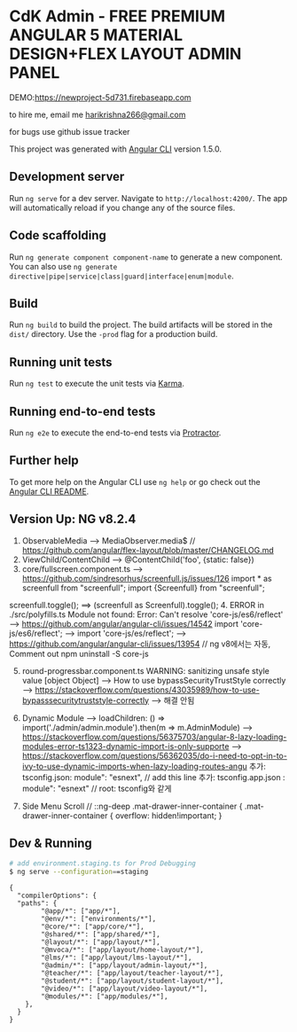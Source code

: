 # CdK Admin - FREE PREMIUM ANGULAR 5 MATERIAL DESIGN+FLEX LAYOUT ADMIN PANEL


DEMO:https://newproject-5d731.firebaseapp.com

to hire me, email me harikrishna266@gmail.com

for bugs use github issue tracker 

This project was generated with [Angular CLI](https://github.com/angular/angular-cli) version 1.5.0.

## Development server

Run `ng serve` for a dev server. Navigate to `http://localhost:4200/`. The app will automatically reload if you change any of the source files.

## Code scaffolding

Run `ng generate component component-name` to generate a new component. You can also use `ng generate directive|pipe|service|class|guard|interface|enum|module`.

## Build

Run `ng build` to build the project. The build artifacts will be stored in the `dist/` directory. Use the `-prod` flag for a production build.

## Running unit tests

Run `ng test` to execute the unit tests via [Karma](https://karma-runner.github.io).

## Running end-to-end tests

Run `ng e2e` to execute the end-to-end tests via [Protractor](http://www.protractortest.org/).

## Further help

To get more help on the Angular CLI use `ng help` or go check out the [Angular CLI README](https://github.com/angular/angular-cli/blob/master/README.md).


## Version Up: NG v8.2.4

1. ObservableMedia
  --> MediaObserver.media$
  // https://github.com/angular/flex-layout/blob/master/CHANGELOG.md
2. ViewChild/ContentChild
  --> @ContentChild('foo', {static: false})
3. core/fullscreen.component.ts
  --> https://github.com/sindresorhus/screenfull.js/issues/126
  import * as screenfull from "screenfull";
  import {Screenfull} from "screenfull";

  screenfull.toggle(); ==> (screenfull as Screenfull).toggle();
4. ERROR in ./src/polyfills.ts
   Module not found: Error: Can't resolve 'core-js/es6/reflect'
   --> https://github.com/angular/angular-cli/issues/14542
   import 'core-js/es6/reflect'; --> import 'core-js/es/reflect';
   --> https://github.com/angular/angular-cli/issues/13954
   // ng v8에서는 자동, Comment out
   npm uninstall -S core-js

5. round-progressbar.component.ts
  WARNING: sanitizing unsafe style value [object Object]
  --> How to use bypassSecurityTrustStyle correctly
  --> https://stackoverflow.com/questions/43035989/how-to-use-bypasssecuritytruststyle-correctly
  --> 해결 안됨

6. Dynamic Module
  --> loadChildren: () => import('./admin/admin.module').then(m => m.AdminModule)
  --> https://stackoverflow.com/questions/56375703/angular-8-lazy-loading-modules-error-ts1323-dynamic-import-is-only-supporte
  --> https://stackoverflow.com/questions/56362035/do-i-need-to-opt-in-to-ivy-to-use-dynamic-imports-when-lazy-loading-routes-angu
  추가: tsconfig.json: module": "esnext", // add this line
  추가: tsconfig.app.json : module": "esnext" // root: tsconfig와 같게

7. Side Menu Scroll
// ::ng-deep .mat-drawer-inner-container {
.mat-drawer-inner-container {
  overflow: hidden!important;
}

## Dev & Running
```bash
# add environment.staging.ts for Prod Debugging
$ ng serve --configuration==staging
```

```json: tsconfig.json
{
  "compilerOptions": {
  "paths": {
        "@app/*": ["app/*"],
        "@env/*": ["environments/*"],
        "@core/*": ["app/core/*"],
        "@shared/*": ["app/shared/*"],
        "@layout/*": ["app/layout/*"],
        "@mvoca/*": ["app/layout/home-layout/*"],
        "@lms/*": ["app/layout/lms-layout/*"],
        "@admin/*": ["app/layout/admin-layout/*"],
        "@teacher/*": ["app/layout/teacher-layout/*"],
        "@student/*": ["app/layout/student-layout/*"],
        "@video/*": ["app/layout/video-layout/*"],
        "@modules/*": ["app/modules/*"],
    },
  }
}
```  
